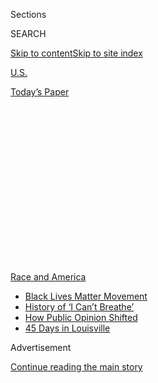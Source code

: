 <div id="app">

<div>

<div>

<div>

<div class="NYTAppHideMasthead css-1q2w90k e1suatyy0">

<div class="section css-ui9rw0 e1suatyy2">

<div class="css-eph4ug er09x8g0">

<div class="css-6n7j50">

</div>

<span class="css-1dv1kvn">Sections</span>

<div class="css-10488qs">

<span class="css-1dv1kvn">SEARCH</span>

</div>

[Skip to content](#site-content)[Skip to site index](#site-index)

</div>

<div id="masthead-section-label" class="css-1wr3we4 eaxe0e00">

[U.S.](https://www.nytimes.com/section/us)

</div>

<div class="css-10698na e1huz5gh0">

</div>

</div>

<div id="masthead-bar-one" class="section hasLinks css-15hmgas e1csuq9d3">

<div class="css-uqyvli e1csuq9d0">

</div>

<div class="css-1uqjmks e1csuq9d1">

</div>

<div class="css-9e9ivx">

[](https://myaccount.nytimes.com/auth/login?response_type=cookie&client_id=vi)

</div>

<div class="css-1bvtpon e1csuq9d2">

[Today’s Paper](https://www.nytimes.com/section/todayspaper)

</div>

</div>

</div>

</div>

<div data-aria-hidden="false">

<div id="site-content" role="main">

<div>

<div class="css-1aor85t" style="opacity:0.000000001;z-index:-1;visibility:hidden">

<div class="css-1hqnpie">

<div class="css-epjblv">

<span class="css-17xtcya">[U.S.](/section/us)</span><span class="css-x15j1o">|</span><span class="css-fwqvlz">Abolish
the Police? Those Who Survived the Chaos in Seattle Aren’t So
Sure</span>

</div>

<div class="css-k008qs">

<div class="css-1iwv8en">

<span class="css-18z7m18"></span>

<div>

</div>

</div>

<span class="css-1n6z4y">https://nyti.ms/2DDznOW</span>

<div class="css-1705lsu">

<div class="css-4xjgmj">

<div class="css-4skfbu" role="toolbar" data-aria-label="Social Media Share buttons, Save button, and Comments Panel with current comment count" data-testid="share-tools">

  - 
  - 
  - 
  - 
    
    <div class="css-6n7j50">
    
    </div>

  - 
  - 

</div>

</div>

</div>

</div>

</div>

</div>

<div id="NYT_TOP_BANNER_REGION" class="css-13pd83m">

<div>

<div id="styln-prism-menu-1590763508878" class="section interactive-content interactive-size-medium css-1edisqu">

<div class="css-17ih8de interactive-body">

<div id="scroll-container" class="css-1gj85ro">

[<span class="styln-title-wrap"><span class="css-1pje3qr">Race
and</span><span class="css-1pje3qr">
America</span></span>](https://www.nytimes.com/news-event/george-floyd-protests-minneapolis-new-york-los-angeles?action=click&pgtype=Article&state=default&region=TOP_BANNER&context=storylines_menu)

  - [Black Lives Matter
    Movement](https://www.nytimes.com/interactive/2020/07/03/us/george-floyd-protests-crowd-size.html?action=click&pgtype=Article&state=default&region=TOP_BANNER&context=storylines_menu)
  - [History of ‘I Can’t
    Breathe’](https://www.nytimes.com/interactive/2020/06/28/us/i-cant-breathe-police-arrest.html?action=click&pgtype=Article&state=default&region=TOP_BANNER&context=storylines_menu)
  - [How Public Opinion
    Shifted](https://www.nytimes.com/interactive/2020/06/10/upshot/black-lives-matter-attitudes.html?action=click&pgtype=Article&state=default&region=TOP_BANNER&context=storylines_menu)
  - [45 Days in
    Louisville](https://www.nytimes.com/interactive/2020/07/16/us/black-lives-matter-protests-louisville-breonna-taylor.html?action=click&pgtype=Article&state=default&region=TOP_BANNER&context=storylines_menu)

</div>

</div>

</div>

</div>

</div>

<div id="top-wrapper" class="css-1sy8kpn">

<div id="top-slug" class="css-l9onyx">

Advertisement

</div>

[Continue reading the main story](#after-top)

<div class="ad top-wrapper" style="text-align:center;height:100%;display:block;min-height:250px">

<div id="top" class="place-ad" data-position="top" data-size-key="top">

</div>

</div>

<div id="after-top">

</div>

</div>

<div>

<div id="sponsor-wrapper" class="css-1hyfx7x">

<div id="sponsor-slug" class="css-19vbshk">

Supported by

</div>

[Continue reading the main story](#after-sponsor)

<div id="sponsor" class="ad sponsor-wrapper" style="text-align:center;height:100%;display:block">

</div>

<div id="after-sponsor">

</div>

</div>

<div class="css-186x18t">

</div>

<div class="css-1vkm6nb ehdk2mb0">

# Abolish the Police? Those Who Survived the Chaos in Seattle Aren’t So Sure

</div>

What is it like when a city abandons a neighborhood and the police
vanish? Business owners describe a harrowing experience of calling for
help and being left all alone.

<div class="css-79elbk" data-testid="photoviewer-wrapper">

<div class="css-z3e15g" data-testid="photoviewer-wrapper-hidden">

</div>

<div class="css-1a48zt4 ehw59r15" data-testid="photoviewer-children">

![<span class="css-16f3y1r e13ogyst0" data-aria-hidden="true">Faizel
Khan, who owns a coffee shop, is part of a lawsuit that says Seattle let
occupying protesters damage property and stifle revenue in the Capitol
Hill
neighborhood.</span><span class="css-cnj6d5 e1z0qqy90" itemprop="copyrightHolder"><span class="css-1ly73wi e1tej78p0">Credit...</span><span><span>Grant
Hindsley for The New York
Times</span></span></span>](https://static01.nyt.com/images/2020/09/03/us/03CHAZ1/merlin_174979071_1ce12ee2-37f8-44d8-8a9c-d593f10b64ca-articleLarge.jpg?quality=75&auto=webp&disable=upscale)

</div>

</div>

<div class="css-18e8msd">

<div class="css-vp77d3 epjyd6m0">

<div class="css-1baulvz">

By [<span class="css-1baulvz last-byline" itemprop="name">Nellie
Bowles</span>](https://www.nytimes.com/by/nellie-bowles)

</div>

</div>

  - 
    
    <div class="css-ld3wwf e16638kd2">
    
    Aug. 7, 2020
    
    </div>

  - 
    
    <div class="css-4xjgmj">
    
    <div class="css-d8bdto" role="toolbar" data-aria-label="Social Media Share buttons, Save button, and Comments Panel with current comment count" data-testid="share-tools">
    
      - 
      - 
      - 
      - 
        
        <div class="css-6n7j50">
        
        </div>
    
      - 
      - 
    
    </div>
    
    </div>

</div>

</div>

<div class="section meteredContent css-1r7ky0e" name="articleBody" itemprop="articleBody">

<div class="css-1fanzo5 StoryBodyCompanionColumn">

<div class="css-53u6y8">

SEATTLE — Faizel Khan was being told by the news media and his own mayor
that the protests in his hometown were peaceful, with “[a block party
atmosphere](https://www.realclearpolitics.com/video/2020/06/12/seattle_mayor_durkan_chaz_has_a_block_party_atmosphere_could_turn_into_summer_of_love.html).”

But that was not what he saw through the windows of his Seattle coffee
shop. He saw encampments overtaking the sidewalks. He saw roving bands
of masked protesters smashing windows and looting.

Young white men wielding guns would harangue customers as well as Mr.
Khan, a gay man of Middle Eastern descent who moved here from Texas so
he could more comfortably be out. To get into his coffee shop, he
sometimes had to seek the permission of self-appointed armed guards to
cross a border they had erected.

“They barricaded us all in here,” Mr. Khan said. “And they were sitting
in lawn chairs with guns.”

For 23 days in June, about six blocks in the city’s Capitol Hill
neighborhood were claimed by left-wing demonstrators and declared
police-free. Protesters hailed it as liberation — from police
oppression, from white supremacy — and a catalyst for a national
movement.

</div>

</div>

<div class="css-1fanzo5 StoryBodyCompanionColumn">

<div class="css-53u6y8">

In the wake of the killing of George Floyd by the Minneapolis police,
the Black Lives Matter movement is calling to defund the police, arguing
that the criminal justice system is inherently racist.

Leaders in many progressive cities are listening. In New York City,
Mayor Bill de Blasio has announced a plan to [shift $1 billion out of
the police
budget](https://www.nytimes.com/2020/06/30/nyregion/nypd-budget.html).
The Minneapolis City Council is [pitching a major
reduction](https://www.nytimes.com/2020/06/07/us/minneapolis-police-abolish.html),
and the Seattle City Council is pushing for a 50 percent cut to Police
Department funding. (The mayor said that plan goes too far.)

Some even call for “[abolishing the
police](https://www.nytimes.com/2020/06/12/opinion/sunday/floyd-abolish-defund-police.html)”
altogether and closing down precincts, which is what happened in
Seattle.

That has left small-business owners as lonely voices in progressive
areas, arguing that police officers are necessary and that cities cannot
function without a robust public safety presence. In Minneapolis,
Seattle and Portland, Ore., many of those business owners consider
themselves progressive, and in interviews they express support for the
Black Lives Matter movement. But they also worry that their businesses,
already debilitated by the coronavirus pandemic, will struggle to
survive if police departments and city governments cannot protect them.

On Capitol Hill, business crashed as the Seattle police refused to
respond to calls to the area. Officers did not retake the region until
July 1, after four shootings, [including two fatal
ones](https://www.nytimes.com/2020/06/22/us/seattle-autonomous-zone-chop-shootings.html).

</div>

</div>

<div class="css-1fanzo5 StoryBodyCompanionColumn">

<div class="css-53u6y8">

Now a group of local businesses owners — including a locksmith, the
owner of a tattoo parlor, a mechanic, the owners of a Mexican restaurant
and Mr. Khan — is [suing the
city](https://www.seattletimes.com/seattle-news/capitol-hill-residents-and-businesses-sue-city-of-seattle-for-failing-to-disband-chop/).
The lawsuit claims that “Seattle’s unprecedented decision to abandon and
close off an entire city neighborhood, leaving it unchecked by the
police, unserved by fire and emergency health services, and inaccessible
to the public” resulted in enormous property damage and lost revenue.

</div>

</div>

<div class="css-79elbk" data-testid="photoviewer-wrapper">

<div class="css-z3e15g" data-testid="photoviewer-wrapper-hidden">

</div>

<div class="css-1a48zt4 ehw59r15" data-testid="photoviewer-children">

![<span class="css-16f3y1r e13ogyst0" data-aria-hidden="true">Rancho
Bravo, a popular late-night Mexican restaurant on Capitol Hill, is one
of the businesses in the lawsuit, which says Seattle provided material
support for the
occupation.</span><span class="css-cnj6d5 e1z0qqy90" itemprop="copyrightHolder"><span class="css-1ly73wi e1tej78p0">Credit...</span><span>Grant
Hindsley for The New York
Times</span></span>](https://static01.nyt.com/images/2020/09/03/us/03CHAZ4/merlin_174979347_d7f2bc3f-d248-4708-8821-994a9e359c47-articleLarge.jpg?quality=75&auto=webp&disable=upscale)

</div>

</div>

<div class="css-1fanzo5 StoryBodyCompanionColumn">

<div class="css-53u6y8">

The Seattle lawsuit — and interviews with shop owners in cities like
Portland and Minneapolis — underscores a key question: Can businesses
still rely on local governments, which are now rethinking the role of
the police, to keep them safe? The issue is especially tense in Seattle,
where the city government not only permitted the establishment of a
police-free zone, but provided infrastructure like concrete barriers and
portable toilets to sustain it.

The economic losses that businesses suffered during the recent tumult
are significant: One community relief fund in Minneapolis, where early
protests included vandalism and arson, has raised $9 million for
businesses along the Lake Street corridor, a largely [Latino and East
African business
district](http://www2.minneapolismn.gov/ncr/engagement/WCMS1P-143470).
“We asked the small businesses what they needed to cover the damage
that insurance wasn’t paying, and the gap was around $200 million,” said
Allison Sharkey, the executive director of the Lake Street Council,
which is organizing the fund. Her own office, between a crafts market
and [a Native American support center](https://www.diw-mn.org/), was
burned down in the protests.

Some small businesses have resorted to posting [GoFundMe
pleas](https://www.gofundme.com/f/1101-e-lake-street-minneapolis-mn) for
donations online.

Many are nervous about speaking out lest they lend ammunition to a
conservative critique of the Black Lives Matter movement. In Portland,
Elizabeth Snow McDougall, the owner of Stevens-Ness legal printers,
emphasized her support for the cause before describing the damage done
to her business.

“One window broken, then another, then another, then another. Garbage to
clean off the sidewalk in front of the store every morning. Urine to
wash out of our doorway alcove. Graffiti to remove,” Ms. McDougall wrote
in an email. “Costs to board up and later we’ll have costs to repair.”

The impact of the occupation on Cafe Argento, Mr. Khan’s coffee shop on
Capitol Hill, has been devastating. Very few people braved the
barricades set up by the armed occupiers to come in for his coffee and
breakfast sandwiches. Cars coming to pick up food orders would turn
around. At two points, he and his workers felt scared and called 911.
“They said they would not come into CHOP,” said Mr. Khan, referring to
one of the names that protesters gave to the occupied Capitol Hill area.
“It was lawless.”

</div>

</div>

<div class="css-1fanzo5 StoryBodyCompanionColumn">

<div class="css-53u6y8">

He had to start chipping in for private security, a hard thing to do
when his business had already been hurt by the coronavirus.

But he considers himself lucky — and he was. Even weeks after the
protests, blocks of his previously bustling neighborhood remained
boarded up and covered in shattered glass. Many business owners are
scared to speak out, Mr. Khan said, because of worries that they would
be targeted further.

One mid-July morning in the neighborhood, workers in orange vests were
mopping off the sidewalks and power-spraying graffiti off the sides of
buildings. Two window repair guys said they had their hands full for
weeks. Shattered street lamps were being unscrewed and replaced.

A confusing array of security teams wandered around, armed with handguns
and rifles. Some wore official-looking private security uniforms. Others
wore casual clothes and lanyards identifying their affiliation with
Black Lives Matter. A third group wore all black with no identifying
labels and declined to name their group affiliation.

</div>

</div>

<div class="css-79elbk" data-testid="photoviewer-wrapper">

<div class="css-z3e15g" data-testid="photoviewer-wrapper-hidden">

</div>

<div class="css-1a48zt4 ehw59r15" data-testid="photoviewer-children">

<div class="css-1xdhyk6 erfvjey0">

<span class="css-1ly73wi e1tej78p0">Image</span>

<div class="css-zjzyr8">

<div data-testid="lazyimage-container" style="height:290px">

</div>

</div>

</div>

<span class="css-16f3y1r e13ogyst0" data-aria-hidden="true">Rick Hearns
displays two handguns while patrolling Capitol Hill as a private
security guard. His badge reads “Black Lives Matter Community
Patrol.”</span><span class="css-cnj6d5 e1z0qqy90" itemprop="copyrightHolder"><span class="css-1ly73wi e1tej78p0">Credit...</span><span>Grant
Hindsley for The New York Times</span></span>

</div>

</div>

<div class="css-1fanzo5 StoryBodyCompanionColumn">

<div class="css-53u6y8">

When a tall man in a trench coat and hiking boots walked over to
question Mr. Khan, the man spread his coat open, revealing several
pistols on harnesses around his chest and waist. He presented a badge on
a lanyard that read “Black Lives Matter Community Patrol.”

His name is Rick Hearns and he identified himself as a longtime security
guard and mover who is now a Black Lives Matter community guard, in
charge of several others. Local merchants pay for his protection, he
said as he handed out his business card. (Mr. Khan said he and his
neighbors are now paying thousands of dollars a month for protection
from Iconic Global, a Washington State-based private security
contractor.)

</div>

</div>

<div class="css-1fanzo5 StoryBodyCompanionColumn">

<div class="css-53u6y8">

Mr. Hearns has had bad experiences with the police in his own life. He
says he wants police reform, but he was appalled by the violent tactics
and rhetoric he witnessed during the occupation.

He blamed the destruction and looting on “opportunists,” but also said
that much of the damage on Capitol Hill came from a distinct contingent
of violent, armed white activists. “It’s antifa,” he said. “They don’t
want to see the progress we’ve made. They want chaos.”

Many of the business owners on Capitol Hill agreed: Much of the violence
they saw and the intimidation of their patrons came from a group these
business owners identified as antifa, which they distinguished from the
Black Lives Matter movement. “The idea of taking up the Black movement
and turning it into a white occupation, it’s white privilege in its
finest definition,” Mr. Khan said. “And that’s what they did.”

Antifa, which stands for anti-fascist, is [a radical, leaderless leftist
political
movement](https://www.nytimes.com/article/what-antifa-trump.html) that
uses [armed, violent
protest](https://newrepublic.com/article/154110/antifa-arming-trump-crackdown)
as a method to create what supporters say is a more just and equitable
country. They have [a strong presence in the Pacific
Northwest](https://www.theatlantic.com/magazine/archive/2017/09/the-rise-of-the-violent-left/534192/),
including the current protests in Portland.

</div>

</div>

<div class="css-79elbk" data-testid="photoviewer-wrapper">

<div class="css-z3e15g" data-testid="photoviewer-wrapper-hidden">

</div>

<div class="css-1a48zt4 ehw59r15" data-testid="photoviewer-children">

<div class="css-1xdhyk6 erfvjey0">

<span class="css-1ly73wi e1tej78p0">Image</span>

<div class="css-zjzyr8">

<div data-testid="lazyimage-container" style="height:290px">

</div>

</div>

</div>

<span class="css-16f3y1r e13ogyst0" data-aria-hidden="true">Police
officers did not retake the Capitol Hill Occupied Protest zone, where
demonstrators graffitied walls and broke windows, until after four
shootings had occurred
there.</span><span class="css-cnj6d5 e1z0qqy90" itemprop="copyrightHolder"><span class="css-1ly73wi e1tej78p0">Credit...</span><span>Grant
Hindsley for The New York Times</span></span>

</div>

</div>

<div class="css-1fanzo5 StoryBodyCompanionColumn">

<div class="css-53u6y8">

When the occupation in Seattle started in early June, Mayor Jenny Durkan
seemed almost amused. “We could have the Summer of Love,” she said.

After President Trump took aim at the governor of Washington State and
Seattle’s mayor [on
June 11](https://twitter.com/realDonaldTrump/status/1271142274416562176),
Ms. Durkan [defended the occupation on
Twitter](https://twitter.com/MayorJenny/status/1271226494858129409) as
“a peaceful expression of our community’s collective grief and their
desire to build a better world,” she wrote, pointing to the “food
trucks, spaghetti potlucks, teach-ins, and movies.”

</div>

</div>

<div class="css-1fanzo5 StoryBodyCompanionColumn">

<div class="css-53u6y8">

The lawsuit by the small-business owners, filed by the firm Calfo Eakes
on June 24, seizes on such language, pointing out that the city knew
what was happening and provided material support for the occupation.

Matthew Ploszaj, a Capitol Hill resident, is one of the complainants. He
said his apartment building, blocks from Mr. Khan’s shop, was broken
into four times during the occupation. The Seattle Police were called
each time and never came to his apartment, according to Mr. Ploszaj.
When he and another resident called the police after one burglary, they
told him to meet them outside the occupation zone, about eight blocks
away. He and other residents spent nights at a friend’s house outside
the area during the height of the protests.

The employees of Bergman’s Lock and Key say they were followed by
demonstrators with baseball bats. Cure Cocktail, a local bar and
charcuterie, said its workers were asked by protesters to pledge loyalty
to the movement: “Are you for the CHOP or are you for the police?” they
were asked, according to the lawsuit.

The business owners also found that trying to get help from the Seattle
Police, who declined to comment for this article, made them targets of
activists.

Across from Cafe Argento is a funky old auto repair shop called Car
Tender run by John McDermott, a big soft-spoken man. On June 14, Mr.
McDermott was driving his wife home from their anniversary dinner when
he received a call from a neighbor who saw someone trying to break into
his shop.

Mr. McDermott and his 27-year-old son, Mason, raced over. A man who was
inside the shop, Mr. McDermott said, had emptied the cash drawer and was
in the midst of setting the building on fire. Mr. McDermott said he and
his son wrestled the man down and planned to hold him until the police
arrived. But officers never showed up. A group of several hundred
protesters did, according to Mr. McDermott, breaking down the chain-link
fence around his shop and claiming that Mr. McDermott had kidnapped the
man.

“They started coming across the fence — you see all these beautiful
kids, a mob but kids — and they have guns and are pointing them at you
and telling you they’re going to kill you,” Mr. McDermott said. “Telling
me I’m the K.K.K. I’m not the K.K.K.”

</div>

</div>

<div class="css-1fanzo5 StoryBodyCompanionColumn">

<div class="css-53u6y8">

The demonstrators were livestreaming the confrontation. Mr. McDermott’s
wife watched, frantically calling anyone she could think of to go help
him.

Later, Mr. McDermott’s photo and shop address appeared on a website
called Cop Blaster, whose stated aim is to track police brutality but
also has galleries of what it calls “Snitches” and “Cop Callers.” The
McDermotts were categorized as both of those things on the website,
which warned they should “keep their mouths shut.”

</div>

</div>

<div class="css-79elbk" data-testid="photoviewer-wrapper">

<div class="css-z3e15g" data-testid="photoviewer-wrapper-hidden">

</div>

<div class="css-1a48zt4 ehw59r15" data-testid="photoviewer-children">

<div class="css-1xdhyk6 erfvjey0">

<span class="css-1ly73wi e1tej78p0">Image</span>

<div class="css-zjzyr8">

<div data-testid="lazyimage-container" style="height:290px">

</div>

</div>

</div>

<span class="css-16f3y1r e13ogyst0" data-aria-hidden="true">John
McDermott said the police did not respond when his auto repair shop on
Capitol Hill was being robbed by someone trying to set the building on
fire.</span><span class="css-cnj6d5 e1z0qqy90" itemprop="copyrightHolder"><span class="css-1ly73wi e1tej78p0">Credit...</span><span>Grant
Hindsley for The New York Times</span></span>

</div>

</div>

<div class="css-1fanzo5 StoryBodyCompanionColumn">

<div class="css-53u6y8">

Many of the listings include names and addresses of people who are said
to have called the police. Since the Cop Blaster post went up, Mr.
McDermott’s shop has received so many harassing phone calls and messages
that some employees have had to take time off.

A block away is Bill Donner, the owner of Richmark Label, who let police
officers use the roof of his factory to monitor the demonstration.
Inside, his company had spent 50 years making labels for products like
whiskey, soaps and natural beef jerky. Many days during the occupation,
Mr. Donner, who said he was in favor of police reform, had to negotiate
with the occupiers of the zone for access to his factory.

Twice, he called 911 and was told that the police would not be coming
into the area.

The experience of the small-business owners seems a universe away from
the rhetoric of Seattle’s politicians. As the violence turned deadly,
Councilwoman Kshama Sawant, who represents Capitol Hill, defended the
protesters’ use of their own armed guards instead of the police.

“Elected committees of self defense have historically played vital roles
during general strikes, occupations and in mass movements, in order for
the working class and marginalized people to defend themselves and carry
out necessary functions in place of the forces of the state,” [she
wrote](https://council.seattle.gov/2020/06/20/statement-on-the-shooting-at-the-capitol-hill-organized-protest/).
She has called for the local police precinct to be permanently placed
under “community control.”

</div>

</div>

<div class="css-1fanzo5 StoryBodyCompanionColumn">

<div class="css-53u6y8">

When the mayor did send in police officers to end the occupation after
the shootings, Ms. Sawant [wrote on
Twitter](https://twitter.com/cmkshama/status/1278848527460757505?lang=en),
“Shame on Mayor Jenny Durkan for deploying Seattle police yesterday in a
brutal attack against peaceful Black Lives Matter protesters & homeless
neighbors at the Capitol Hill Organized Protest.”

Many protesters who remained in early July were milling around a small
tent encampment on a lawn at Seattle Central College, some with rifles
slung over their shoulders. The smell of weed drifted through. The
streets were full of moving trucks.

The crowds were gone, but every now and then, the demonstrators gave
speeches about the importance of disbanding the police. Sometimes the
activists spoke about what went wrong with the occupation. One young
woman on a bullhorn argued to passers-by that the police left too
quickly and that a sustainable police-free region would have to be built
more slowly.

These days, storefronts in the neighborhood remain boarded up, covered
in Black Lives Matter signs and graffiti. Demonstrators still hold
evening protests, albeit smaller and quieter than before. But the
businesses remain on edge.

“This is an ongoing crisis,” Mr. Donner said on Tuesday. “Protesters are
apparently staying until they get some of what they want. No one knows
what level of city cooperation will be enough for them.”

But the area is slowly going back to its old normal. The park and
playing fields have been cleared, and police officers have returned to
the streets. An apartment building that opened earlier this summer is
finally attracting prospective tenants.

A spokeswoman for Mayor Durkan did not comment on the lawsuit but
acknowledged frustrations from small businesses.

</div>

</div>

<div class="css-1fanzo5 StoryBodyCompanionColumn">

<div class="css-53u6y8">

“Many who live and work in Capitol Hill and other parts of the city
continue to witness daily protests that are rightly demanding an end to
systemic racism,” she wrote. “In some circumstances, businesses and
residents have faced property destruction in the last two months.”

She encouraged the businesses to file claims.

</div>

</div>

</div>

<div>

</div>

<div>

</div>

<div>

</div>

<div>

<div id="bottom-wrapper" class="css-1ede5it">

<div id="bottom-slug" class="css-l9onyx">

Advertisement

</div>

[Continue reading the main story](#after-bottom)

<div id="bottom" class="ad bottom-wrapper" style="text-align:center;height:100%;display:block;min-height:90px">

</div>

<div id="after-bottom">

</div>

</div>

</div>

</div>

</div>

## Site Index

<div>

</div>

## Site Information Navigation

  - [© <span>2020</span> <span>The New York Times
    Company</span>](https://help.nytimes.com/hc/en-us/articles/115014792127-Copyright-notice)

<!-- end list -->

  - [NYTCo](https://www.nytco.com/)
  - [Contact
    Us](https://help.nytimes.com/hc/en-us/articles/115015385887-Contact-Us)
  - [Work with us](https://www.nytco.com/careers/)
  - [Advertise](https://nytmediakit.com/)
  - [T Brand Studio](http://www.tbrandstudio.com/)
  - [Your Ad
    Choices](https://www.nytimes.com/privacy/cookie-policy#how-do-i-manage-trackers)
  - [Privacy](https://www.nytimes.com/privacy)
  - [Terms of
    Service](https://help.nytimes.com/hc/en-us/articles/115014893428-Terms-of-service)
  - [Terms of
    Sale](https://help.nytimes.com/hc/en-us/articles/115014893968-Terms-of-sale)
  - [Site Map](https://spiderbites.nytimes.com)
  - [Help](https://help.nytimes.com/hc/en-us)
  - [Subscriptions](https://www.nytimes.com/subscription?campaignId=37WXW)

</div>

</div>

</div>

</div>
